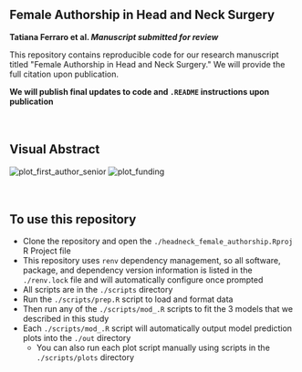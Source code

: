 ## Female Authorship in Head and Neck Surgery

<strong>Tatiana Ferraro et al. <em>Manuscript submitted for review</em></strong>

This repository contains reproducible code for our research manuscript titled "Female Authorship in Head and Neck Surgery." We will provide the full citation upon publication.

<strong>We will publish final updates to code and `.README` instructions upon publication</strong>
<br>  
<br>  

## Visual Abstract
![plot_first_author_senior](https://github.com/seanmlee/headneck_female_authorship/assets/82421211/f43ae6eb-4959-4239-9d62-177c50941e8a)
![plot_funding](https://github.com/seanmlee/headneck_female_authorship/assets/82421211/6d0e7763-087e-4998-b0f4-fbdae5876dd4)
<br>  
<br>  

## To use this repository

- Clone the repository and open the `./headneck_female_authorship.Rproj` R Project file
- This repository uses `renv` dependency management, so all software, package, and dependency version information is listed in the `./renv.lock` file and will automatically configure once prompted
- All scripts are in the `./scripts` directory
- Run the `./scripts/prep.R` script to load and format data
- Then run any of the `./scripts/mod_.R` scripts to fit the 3 models that we described in this study
- Each `./scripts/mod_.R` script will automatically output model prediction plots into the `./out` directory
  - You can also run each plot script manually using scripts in the `./scripts/plots` directory
<br>  
<br> 
